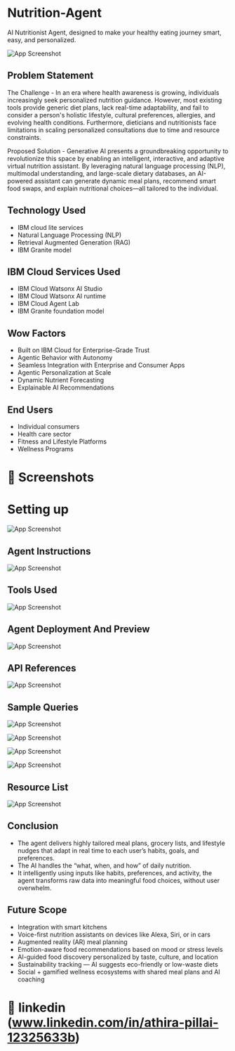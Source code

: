 # Nutrition-Agent
 AI Nutritionist Agent, designed to make your healthy eating journey smart, easy, and personalized.



![App Screenshot](https://github.com/Athira-pillai/Nutrition-Agent/blob/main/95fc1703a176d38a122a9ee84e15764b.jpg?raw=true)


## Problem Statement
The Challenge - In an era where health awareness is growing, individuals increasingly seek personalized nutrition guidance. However, most existing tools provide generic diet plans, lack real-time adaptability, and fail to consider a person's holistic lifestyle, cultural preferences, allergies, and evolving health conditions. Furthermore, dieticians and nutritionists face limitations in scaling personalized consultations due to time and resource constraints.
 
Proposed Solution - Generative AI presents a groundbreaking opportunity to revolutionize this space by enabling an intelligent, interactive, and adaptive virtual nutrition assistant. By leveraging natural language processing (NLP), multimodal understanding, and large-scale dietary databases, an AI-powered assistant can generate dynamic meal plans, recommend smart food swaps, and explain nutritional choices—all tailored to the individual.


## Technology Used

 - IBM cloud lite services
 - Natural Language Processing (NLP)
 - Retrieval Augmented Generation (RAG)
 - IBM Granite model


## IBM Cloud Services Used

 - IBM Cloud Watsonx AI Studio
 - IBM Cloud Watsonx AI runtime
 - IBM Cloud Agent Lab
 - IBM Granite foundation model


## Wow Factors

 - Built on IBM Cloud for Enterprise-Grade Trust
 - Agentic Behavior with Autonomy
 - Seamless Integration with Enterprise and Consumer Apps
 - Agentic Personalization at Scale
 - Dynamic Nutrient Forecasting
 - Explainable AI Recommendations


## End Users

 - Individual consumers
 - Health care sector
 - Fitness and Lifestyle Platforms
 - Wellness Programs


# 📸 Screenshots
# Setting up
 
![App Screenshot](https://github.com/Athira-pillai/Nutrition-Agent/blob/main/Screenshot%20(84).png?raw=true)


## Agent Instructions

![App Screenshot](https://github.com/Athira-pillai/Nutrition-Agent/blob/main/Screenshot%20(86).png?raw=true)


## Tools Used 

![App Screenshot](https://github.com/Athira-pillai/Nutrition-Agent/blob/main/Screenshot%20(85).png?raw=true)


## Agent Deployment And Preview

![App Screenshot](https://github.com/Athira-pillai/Nutrition-Agent/blob/main/Screenshot%20(91).png?raw=true)


## API References

![App Screenshot](https://github.com/Athira-pillai/Nutrition-Agent/blob/main/Screenshot%20(105).png?raw=true)


## Sample Queries

![App Screenshot](https://github.com/Athira-pillai/Nutrition-Agent/blob/main/Screenshot%20(92).png?raw=true)

![App Screenshot](https://github.com/Athira-pillai/Nutrition-Agent/blob/main/Screenshot%20(93).png?raw=true)

![App Screenshot](https://github.com/Athira-pillai/Nutrition-Agent/blob/main/Screenshot%20(94).png?raw=true)

![App Screenshot](https://github.com/Athira-pillai/Nutrition-Agent/blob/main/Screenshot%20(96).png?raw=true)


## Resource List

![App Screenshot](https://github.com/Athira-pillai/Nutrition-Agent/blob/main/Screenshot%20(110).png?raw=true)


## Conclusion

 - The agent delivers highly tailored meal plans, grocery lists, and lifestyle nudges that adapt in real time to each user’s habits, goals, and preferences.
 - The AI handles the “what, when, and how” of daily nutrition.
 - It intelligently using inputs like habits, preferences, and activity, the agent transforms raw data into meaningful food choices, without user overwhelm.


## Future Scope

 - Integration with smart kitchens
 - Voice-first nutrition assistants on devices like Alexa, Siri, or in cars
 - Augmented reality (AR) meal planning 
 - Emotion-aware food recommendations based on mood or stress levels
 - AI-guided food discovery personalized by taste, culture, and location
 - Sustainability tracking — AI suggests eco-friendly or low-waste diets
 - Social + gamified wellness ecosystems with shared meal plans and AI coaching


# 🔗 linkedin (www.linkedin.com/in/athira-pillai-12325633b)



